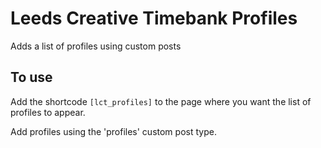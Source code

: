 # Leeds Creative Timebank Profiles

Adds a list of profiles using custom posts

## To use

Add the shortcode `[lct_profiles]` to the page where you want the list of profiles to appear.

Add profiles using the 'profiles' custom post type.